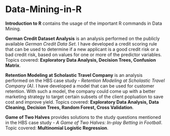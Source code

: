 # Data-Mining-in-R

**Introduction to R** contains the usage of the important R commands in Data Mining.


**German Credit Dataset Analysis** is an analysis performed on the publicly available *German Credit Data Set*. I have developed a credit scoring rule that can be used
to determine if a new applicant is a good credit risk or a bad credit risk, based on values for one or more of the predictor variables.
Topics covered:
**Exploratory Data Analysis, Decision Trees, Confusion Matrix**.


**Retention Modeling at Scholastic Travel Company** is an analysis performed on the HBS case study - *Retention Modeling at Scholastic Travel Company (A)*.
I have developed a model that can be used for customer retention. With such a model, the company could come up with a better marketing strategy to target certain subsets of the client popluation to save cost and improve yield.
Topics covered: **Exploratory Data Analysis, Data Cleaning, Decision Trees, Random Forest, Cross Validation**.


**Game of Two Halves** provides solutions to the study questions mentioned in the HBS case study - *A Game of Two Halves: In-play Betting in Football*. 
Topic covered: **Multinomial Logistic Regression**.
